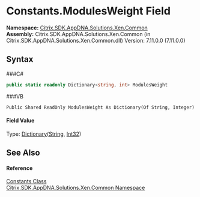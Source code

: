 # Constants.ModulesWeight Field
 

**Namespace:**&nbsp;<a href="N_Citrix_SDK_AppDNA_Solutions_Xen_Common">Citrix.SDK.AppDNA.Solutions.Xen.Common</a><br />**Assembly:**&nbsp;Citrix.SDK.AppDNA.Solutions.Xen.Common (in Citrix.SDK.AppDNA.Solutions.Xen.Common.dll) Version: 7.11.0.0 (7.11.0.0)

## Syntax

###C#
```csharp
public static readonly Dictionary<string, int> ModulesWeight
```

###VB
```vbnet
Public Shared ReadOnly ModulesWeight As Dictionary(Of String, Integer)
```


#### Field Value
Type: <a href="http://msdn2.microsoft.com/en-us/library/xfhwa508" target="_blank">Dictionary</a>(<a href="http://msdn2.microsoft.com/en-us/library/s1wwdcbf" target="_blank">String</a>, <a href="http://msdn2.microsoft.com/en-us/library/td2s409d" target="_blank">Int32</a>)

## See Also


#### Reference
<a href="T_Citrix_SDK_AppDNA_Solutions_Xen_Common_Constants">Constants Class</a><br /><a href="N_Citrix_SDK_AppDNA_Solutions_Xen_Common">Citrix.SDK.AppDNA.Solutions.Xen.Common Namespace</a><br />
